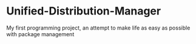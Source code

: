 # Unified-Distribution-Manager
My first programming project, an attempt to make life as easy as possible with package management

